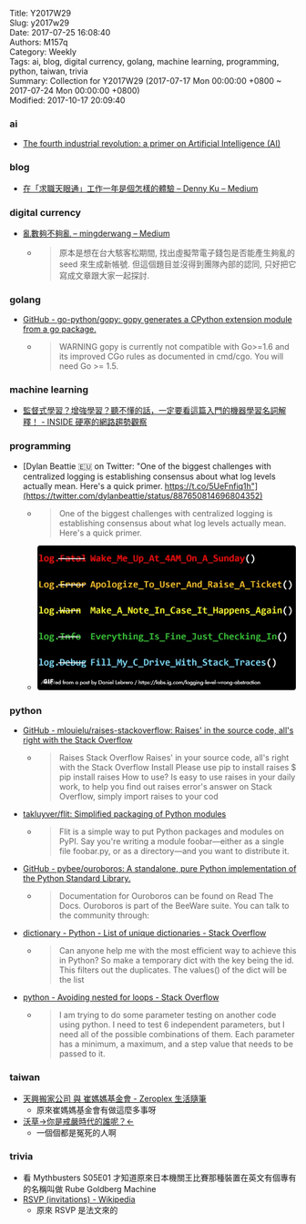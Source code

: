 Title: Y2017W29  
Slug: y2017w29  
Date: 2017-07-25 16:08:40  
Authors: M157q  
Category: Weekly  
Tags: ai, blog, digital currency, golang, machine learning, programming, python, taiwan, trivia  
Summary: Collection for Y2017W29 (2017-07-17 Mon 00:00:00 +0800 ~ 2017-07-24 Mon 00:00:00 +0800)  
Modified: 2017-10-17 20:09:40  
  
  
  
### ai  
  
+ [The fourth industrial revolution: a primer on Artificial Intelligence (AI)](https://medium.com/mmc-writes/the-fourth-industrial-revolution-a-primer-on-artificial-intelligence-ai-ff5e7fffcae1)  
  
  
### blog  
  
+ [在「求職天眼通」工作一年是個怎樣的體驗 – Denny Ku – Medium](https://medium.com/@dennyku/%E5%9C%A8-%E6%B1%82%E8%81%B7%E5%A4%A9%E7%9C%BC%E9%80%9A-%E5%B7%A5%E4%BD%9C%E4%B8%80%E5%B9%B4%E6%98%AF%E5%80%8B%E6%80%8E%E6%A8%A3%E7%9A%84%E9%AB%94%E9%A9%97-ecf07be1a0b0)  
  
  
### digital currency  
  
+ [亂數夠不夠亂 – mingderwang – Medium](https://medium.com/@mingderwang/%E4%BA%82%E6%95%B8%E5%A4%A0%E4%B8%8D%E5%A4%A0%E4%BA%82-d7db0003d363)  
    + > 原本是想在台大駭客松期間, 找出虛擬幣電子錢包是否能產生夠亂的 seed 來生成新帳號. 但這個題目並沒得到團隊內部的認同, 只好把它寫成文章跟大家一起探討.  
  
  
### golang  
  
+ [GitHub - go-python/gopy: gopy generates a CPython extension module from a go package.](https://github.com/go-python/gopy)  
    + > WARNING gopy is currently not compatible with Go>=1.6 and its improved CGo rules as documented in cmd/cgo.  You will need Go >= 1.5.  
  
  
### machine learning  
  
+ [監督式學習？增強學習？聽不懂的話，一定要看這篇入門的機器學習名詞解釋！ - INSIDE 硬塞的網路趨勢觀察](https://www.inside.com.tw/2017/07/19/machine-learning)  
  
  
### programming  
  
+ [Dylan Beattie 🇪🇺 on Twitter: "One of the biggest challenges with centralized logging is establishing consensus about what log levels actually mean. Here's a quick primer. https://t.co/5UeFnfiq1h"](https://twitter.com/dylanbeattie/status/887650814696804352)  
    + > One of the biggest challenges with centralized logging is establishing consensus about what log levels actually mean. Here's a quick primer.  
    + ![logging level](/files/y2017w29/logging-level.jpg)  
  
  
### python  
  
+ [GitHub - mlouielu/raises-stackoverflow: Raises' in the source code, all's right with the Stack Overflow](https://github.com/mlouielu/raises-stackoverflow)  
    + > Raises Stack Overflow Raises' in your source code, all's right with the Stack Overflow Install Please use pip to install raises  $ pip install raises   How to use? Is easy to use raises in your daily work, to help you find out raises error's answer on Stack Overflow, simply import raises to your cod  
+ [takluyver/flit: Simplified packaging of Python modules](https://github.com/takluyver/flit)  
    + > Flit is a simple way to put Python packages and modules on PyPI.  Say you're writing a module foobar—either as a single file foobar.py, or as a directory—and you want to distribute it.  
+ [GitHub - pybee/ouroboros: A standalone, pure Python implementation of the Python Standard Library.](https://github.com/pybee/ouroboros)  
    + > Documentation for Ouroboros can be found on Read The Docs.  Ouroboros is part of the BeeWare suite. You can talk to the community through:  
+ [dictionary - Python - List of unique dictionaries - Stack Overflow](https://stackoverflow.com/questions/11092511/python-list-of-unique-dictionaries/11092590)  
    + > Can anyone help me with the most efficient way to achieve this in Python?  So make a temporary dict with the key being the id. This filters out the duplicates. The values() of the dict will be the list  
+ [python - Avoiding nested for loops - Stack Overflow](http://stackoverflow.com/questions/11174745/avoiding-nested-for-loops)  
    + > I am trying to do some parameter testing on another code using python. I need to test 6 independent parameters, but I need all of the possible combinations of them. Each parameter has a minimum, a maximum, and a step value that needs to be passed to it.  
  
  
### taiwan  
  
+ [天興搬家公司 與 崔媽媽基金會 - Zeroplex 生活隨筆](http://blog.zeroplex.tw/2017/07/blog-post_2.html)  
    + 原來崔媽媽基金會有做這麼多事呀  
+ [沃草→你是戒嚴時代的誰呢？←](https://musou.watchout.tw/role-play/terror-30/)  
    + 一個個都是冤死的人啊  
  
  
### trivia  
  
+ 看 Mythbusters S05E01 才知道原來日本機關王比賽那種裝置在英文有個專有的名稱叫做 Rube Goldberg Machine  
+ [RSVP (invitations) - Wikipedia](https://en.wikipedia.org/wiki/RSVP_(invitations))  
    + 原來 RSVP 是法文來的  
